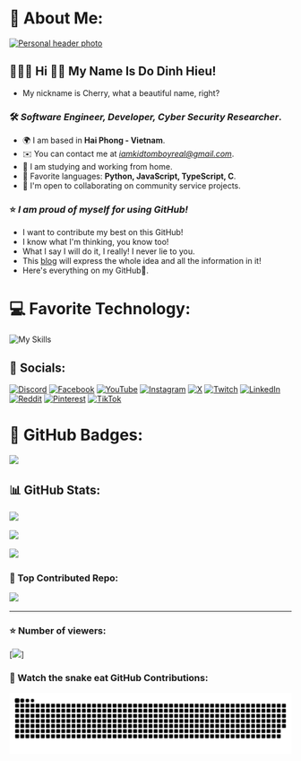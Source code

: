 # 🍒 About Me:

[![Personal header photo](https://i.imgur.com/wcfQBWw.png)](https://linktr.ee/Kidtomboy)

## 🙋🏻‍♂️ Hi 👋🏻 My Name Is Do Dinh Hieu!

* My nickname is Cherry, what a beautiful name, right?

### 🛠 *Software Engineer, Developer, Cyber ​​Security Researcher*.


* 🌍 I am based in **Hai Phong - Vietnam**.
* ✉️ You can contact me at [*iamkidtomboyreal@gmail.com*](mailto:iamkidtomboyreal@gmail.com).
* 🚀 I am studying and working from home.
* 🧠 Favorite languages: **Python, JavaScript, TypeScript, C**.
* 🧩 I'm open to collaborating on community service projects.

### ⭐ *I am proud of myself for using GitHub!*

* I want to contribute my best on this GitHub!
* I know what I'm thinking, you know too!
* What I say I will do it, I really! I never lie to you.
* This [blog](https://kidtomboy.blogspot.com/) will express the whole idea and all the information in it!
* Here's everything on my GitHub📌.

# 💻 Favorite Technology:
![My Skills](https://skillicons.dev/icons?i=c,cs,cpp,js,ts,nodejs,nextjs,discordjs,npm,java,python,php,github,git,css,html,bootstrap,dotnet,mongodb,mysql,sqlite,docker,cloudflare,gcp,vscode,kali,linux,ps,pr,wordpress)

## 🎀 Socials:
[![Discord](https://img.shields.io/badge/Discord-%237289DA.svg?logo=discord&logoColor=white)](https://discord.gg/cM8eE93S7M) [![Facebook](https://img.shields.io/badge/Facebook-%231877F2.svg?logo=Facebook&logoColor=white)](https://facebook.com/Kidtomboy.Real) [![YouTube](https://img.shields.io/badge/YouTube-%23FF0000.svg?logo=YouTube&logoColor=white)](https://youtube.com/@UCM_w0nk54gH-ZiunpTpw1xQ) [![Instagram](https://img.shields.io/badge/Instagram-%23E4405F.svg?logo=Instagram&logoColor=white)](https://instagram.com/Kidtomboy) [![X](https://img.shields.io/badge/X-black.svg?logo=X&logoColor=white)](https://x.com/Kidtomboy) [![Twitch](https://img.shields.io/badge/Twitch-%239146FF.svg?logo=Twitch&logoColor=white)](https://twitch.tv/Kidtomboy) [![LinkedIn](https://img.shields.io/badge/LinkedIn-%230077B5.svg?logo=linkedin&logoColor=white)](https://linkedin.com/in/Kidtomboy) [![Reddit](https://img.shields.io/badge/Reddit-%23FF4500.svg?logo=Reddit&logoColor=white)](https://reddit.com/user/Kidtomboy) [![Pinterest](https://img.shields.io/badge/Pinterest-%23E60023.svg?logo=Pinterest&logoColor=white)](https://pinterest.com/Kidtomboy) [![TikTok](https://img.shields.io/badge/TikTok-%23000000.svg?logo=TikTok&logoColor=white)](https://tiktok.com/@Kidtomboy)

# 🧩 GitHub Badges:
![](https://github-profile-trophy.vercel.app/?username=Kidtomboy&theme=radical&no-frame=false&no-bg=false&margin-w=4)

## 📊 GitHub Stats:
![](https://github-readme-stats.vercel.app/api?username=Kidtomboy&theme=shadow_blue&hide_border=false&include_all_commits=false&count_private=false)<br/>

![](https://github-readme-streak-stats.herokuapp.com/?user=Kidtomboy&theme=shadow_blue&hide_border=false)<br/>

![](https://github-readme-stats.vercel.app/api/top-langs/?username=Kidtomboy&theme=shadow_blue&hide_border=false&include_all_commits=false&count_private=false&layout=compact)

### 📌 Top Contributed Repo:
![](https://github-contributor-stats.vercel.app/api?username=Kidtomboy&limit=5&theme=radical&combine_all_yearly_contributions=true)

---
### ⭐ Number of viewers:
[![](https://visitcount.itsvg.in/api?id=Kidtomboy&icon=10&color=13)]

### 🥕 Watch the snake eat GitHub Contributions:
![snake gif](https://github.com/Kidtomboy/Kidtomboy/blob/output/github-contribution-grid-snake-dark.svg)

<!-- Cherry 🍒 -->
